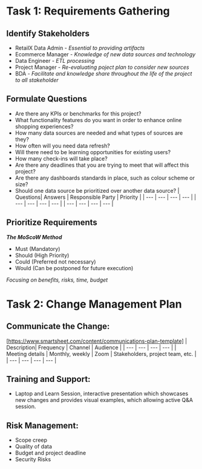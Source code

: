 # Task 1: Requirements Gathering
## Identify Stakeholders
* RetailX Data Admin - *Essential to providing artifacts*
* Ecommerce Manager - *Knowledge of new data sources and technology*
* Data Engineer - *ETL processing*
* Project Manager - *Re-evaluating poject plan to consider new sources*
* BDA  - *Facilitate and knowledge share throughout the life of the project to all stakeholder*
## Formulate Questions
* Are there any KPIs or benchmarks for this project?
* What functionality features do you want in order to enhance online shopping experiences?
* How many data sources are needed and what types of sources are they?
* How often will you need data refresh?
* Will there need to be learning opportunities for existing users?
* How many check-ins will take place?
* Are there any deadlines that you are trying to meet that will affect this project?
* Are there any dashboards standards in place, such as colour scheme or size?
* Should one data source be prioritized over another data source?
| Questions| Answers   |  Responsible Party | Priority | 
|   ---      | ---       |       ---          | ---       |
|   ---      | ---       |       ---          | ---       |
|   ---      | ---       |       ---          | ---       |
## Prioritize Requirements
***The MoScoW Method***
* Must (Mandatory)
* Should (High Priority)
* Could (Preferred not necessary)
* Would (Can be postponed for future execution)

*Focusing on benefits, risks, time, budget*

# Task 2: Change Management Plan
## Communicate the Change:
[https://www.smartsheet.com/content/communications-plan-template]
| Description| Frequency   |  Channel | Audience | 
|   ---      | ---       |       ---          | ---       |
|   Meeting details | Monthly, weekly  |       Zoom   |    Stakeholders, project team, etc.     |
|   ---      | ---       |       ---          | ---       |
## Training and Support:
* Laptop and Learn Session, interactive presentation which showcases new changes and provides visual examples, which allowing active Q&A session.
## Risk Management:
* Scope creep
* Quality of data
* Budget and project deadline
* Security Risks
